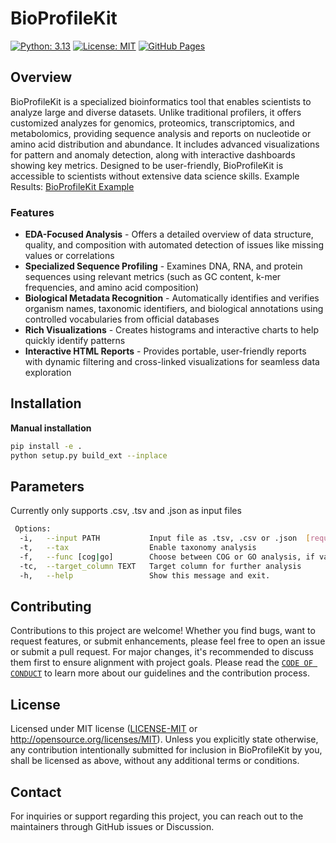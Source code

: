 # BioProfileKit
[![Python: 3.13](https://img.shields.io/badge/Python-3.13-green.svg)](https://www.python.org/downloads/release/python-3130/) [![License: MIT](https://img.shields.io/badge/License-MIT-darkred.svg)](https://opensource.org/licenses/MIT) 
[![GitHub Pages](https://img.shields.io/github/deployments/hansen-maria/BioProfileKit/gh-pages?label=github%20pages&style=for-the-badge&logo=github)](https://hansen-maria.github.io/BioProfileKit)



## Overview

BioProfileKit is a specialized bioinformatics tool that enables scientists to analyze large and diverse datasets. 
Unlike traditional profilers, it offers customized analyzes for genomics, proteomics, transcriptomics, and metabolomics, providing sequence analysis and reports on nucleotide or amino acid distribution and abundance. 
It includes advanced visualizations for pattern and anomaly detection, along with interactive dashboards showing key metrics. 
Designed to be user-friendly, BioProfileKit is accessible to scientists without extensive data science skills.
Example Results: [BioProfileKit Example](https://hansen-maria.github.io/BioProfileKit/)

### Features
- **EDA-Focused Analysis** - Offers a detailed overview of data structure, quality, and composition with automated detection of issues like missing values or correlations
- **Specialized Sequence Profiling** - Examines DNA, RNA, and protein sequences using relevant metrics (such as GC content, k-mer frequencies, and amino acid composition)
- **Biological Metadata Recognition** - Automatically identifies and verifies organism names, taxonomic identifiers, and biological annotations using controlled vocabularies from official databases
- **Rich Visualizations** - Creates histograms and interactive charts to help quickly identify patterns
- **Interactive HTML Reports** - Provides portable, user-friendly reports with dynamic filtering and cross-linked visualizations for seamless data exploration

## Installation
**Manual installation**
```bash
pip install -e .
python setup.py build_ext --inplace
```

## Parameters
Currently only supports .csv, .tsv and .json as input files
```bash 
 Options:
  -i,   --input PATH           Input file as .tsv, .csv or .json  [required]
  -t,   --tax                  Enable taxonomy analysis
  -f,   --func [cog|go]        Choose between COG or GO analysis, if validation is needed
  -tc,  --target_column TEXT   Target column for further analysis
  -h,   --help                 Show this message and exit.
```

## Contributing

Contributions to this project are welcome! Whether you find bugs, want to request features, or submit enhancements, please feel free to open an issue or submit a pull request. For major changes, it's recommended to discuss them first to ensure alignment with project goals.
Please read the [`CODE OF CONDUCT`](CODE_OF_CONDUCT.md) to learn more about our guidelines and the contribution process.

## License

Licensed under MIT license ([LICENSE-MIT](LICENSE) or http://opensource.org/licenses/MIT). 
Unless you explicitly state otherwise, any contribution intentionally submitted for inclusion in BioProfileKit by you, shall be licensed as above, without any additional terms or conditions.

## Contact

For inquiries or support regarding this project, you can reach out to the maintainers through GitHub issues or Discussion.